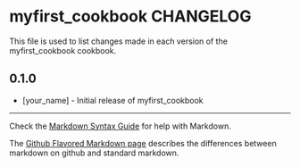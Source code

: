 # myfirst_cookbook CHANGELOG

This file is used to list changes made in each version of the myfirst_cookbook cookbook.

## 0.1.0
- [your_name] - Initial release of myfirst_cookbook

- - -
Check the [Markdown Syntax Guide](http://daringfireball.net/projects/markdown/syntax) for help with Markdown.

The [Github Flavored Markdown page](http://github.github.com/github-flavored-markdown/) describes the differences between markdown on github and standard markdown.
